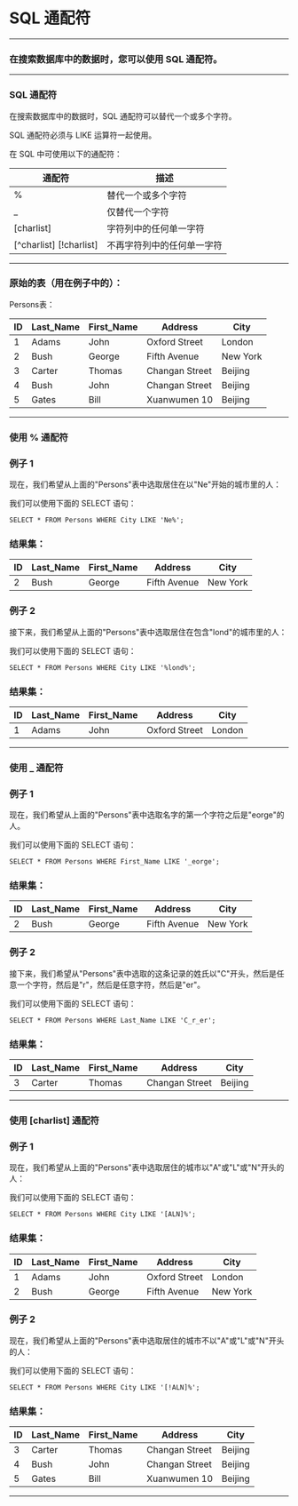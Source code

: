 # SQL 通配符

---
### 在搜索数据库中的数据时，您可以使用 SQL 通配符。

---
### SQL 通配符

在搜索数据库中的数据时，SQL 通配符可以替代一个或多个字符。

SQL 通配符必须与 LIKE 运算符一起使用。

在 SQL 中可使用以下的通配符：

通配符                  | 描述
------------------------|--------------------------
%                       | 替代一个或多个字符
_                       | 仅替代一个字符
[charlist]              | 字符列中的任何单一字符
[^charlist] [!charlist] | 不再字符列中的任何单一字符

---
### 原始的表（用在例子中的）：

Persons表：

ID | Last_Name | First_Name | Address        | City
---|-----------|------------|----------------|---------
1  | Adams     | John       | Oxford Street  | London
2  | Bush      | George     | Fifth Avenue   | New York
3  | Carter    | Thomas     | Changan Street | Beijing
4  | Bush      | John       | Changan Street | Beijing
5  | Gates     | Bill       | Xuanwumen 10   | Beijing

---
### 使用 % 通配符

### 例子 1

现在，我们希望从上面的"Persons"表中选取居住在以"Ne"开始的城市里的人：

我们可以使用下面的 SELECT 语句：

```
SELECT * FROM Persons WHERE City LIKE 'Ne%';
```

### 结果集：

ID | Last_Name | First_Name | Address        | City
---|-----------|------------|----------------|---------
2  | Bush      | George     | Fifth Avenue   | New York

### 例子 2

接下来，我们希望从上面的"Persons"表中选取居住在包含"lond"的城市里的人：

我们可以使用下面的 SELECT 语句：

```
SELECT * FROM Persons WHERE City LIKE '%lond%';
```

### 结果集：

ID | Last_Name | First_Name | Address        | City
---|-----------|------------|----------------|---------
1  | Adams     | John       | Oxford Street  | London

---
### 使用 _ 通配符

### 例子 1

现在，我们希望从上面的"Persons"表中选取名字的第一个字符之后是"eorge"的人。

我们可以使用下面的 SELECT 语句：

```
SELECT * FROM Persons WHERE First_Name LIKE '_eorge';
```

### 结果集：

ID | Last_Name | First_Name | Address        | City
---|-----------|------------|----------------|---------
2  | Bush      | George     | Fifth Avenue   | New York

### 例子 2

接下来，我们希望从"Persons"表中选取的这条记录的姓氏以"C"开头，然后是任意一个字符，然后是"r"，然后是任意字符，然后是"er"。

我们可以使用下面的 SELECT 语句：

```
SELECT * FROM Persons WHERE Last_Name LIKE 'C_r_er';
```

### 结果集：

ID | Last_Name | First_Name | Address        | City
---|-----------|------------|----------------|---------
3  | Carter    | Thomas     | Changan Street | Beijing

---
### 使用 [charlist] 通配符

### 例子 1

现在，我们希望从上面的"Persons"表中选取居住的城市以"A"或"L"或"N"开头的人：

我们可以使用下面的 SELECT 语句：

```
SELECT * FROM Persons WHERE City LIKE '[ALN]%';
```

### 结果集：

ID | Last_Name | First_Name | Address        | City
---|-----------|------------|----------------|---------
1  | Adams     | John       | Oxford Street  | London
2  | Bush      | George     | Fifth Avenue   | New York

### 例子 2

现在，我们希望从上面的"Persons"表中选取居住的城市不以"A"或"L"或"N"开头的人：

我们可以使用下面的 SELECT 语句：

```
SELECT * FROM Persons WHERE City LIKE '[!ALN]%';
```

### 结果集：

ID | Last_Name | First_Name | Address        | City
---|-----------|------------|----------------|---------
3  | Carter    | Thomas     | Changan Street | Beijing
4  | Bush      | John       | Changan Street | Beijing
5  | Gates     | Bill       | Xuanwumen 10   | Beijing

---